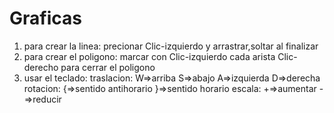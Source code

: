 # Graficas
1) para crear la linea:
  precionar Clic-izquierdo y arrastrar,soltar al finalizar
2) para crear el poligono:
  marcar con Clic-izquierdo cada arista
  Clic-derecho para cerrar el poligono
3) usar el teclado:
  traslacion:
    W=>arriba
    S=>abajo
    A=>izquierda
    D=>derecha
  rotacion:
    {=>sentido antihorario
    }=>sentido horario
  escala:
    +=>aumentar
    -=>reducir
